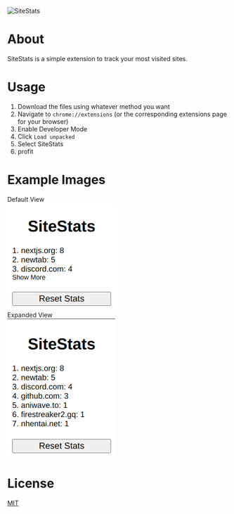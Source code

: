 ![SiteStats](https://socialify.git.ci/FireStreaker2/SiteStats/image?description=1&font=Raleway&forks=1&issues=1&language=1&name=1&owner=1&pattern=Overlapping%20Hexagons&pulls=1&stargazers=1&theme=Dark)

# About
SiteStats is a simple extension to track your most visited sites.

# Usage
1. Download the files using whatever method you want
2. Navigate to ``chrome://extensions`` (or the corresponding extensions page for your browser)
3. Enable Developer Mode
4. Click ``Load unpacked``
5. Select SiteStats
6. profit

# Example Images
Default View    
![Example 1](./images/examples/example1.png)   
Expanded View    
![Example 2](./images/examples/example2.png)

# License
[MIT](https://github.com/FireStreaker2/SiteStats/blob/main/LICENSE)